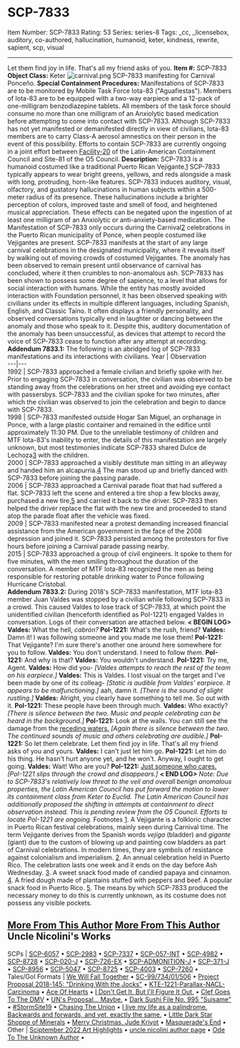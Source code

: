 # SCP-7833
Item Number: SCP-7833
Rating: 53
Series: series-8
Tags: _cc, _licensebox, auditory, co-authored, hallucination, humanoid, keter, kindness, rewrite, sapient, scp, visual

---

Let them find joy in life. That's all my friend asks of you.
**Item #:** SCP-7833
**Object Class:** Keter
![carnival.png](https://scp-wiki.wdfiles.com/local--files/scp-7833/carnival.png)
SCP-7833 manifesting for Carnival Ponceño.
**Special Containment Procedures:** Manifestations of SCP-7833 are to be monitored by Mobile Task Force Iota-83 ("Aguafiestas"). Members of Iota-83 are to be equipped with a two-way earpiece and a 12-pack of one-milligram benzodiazepine tablets. All members of the task force should consume no more than one milligram of an Anxiolytic based medication before attempting to come into contact with SCP-7833. Although SCP-7833 has not yet manifested or demanifested directly in view of civilians, Iota-83 members are to carry Class-A aerosol amnestics on their person in the event of this possibility.
Efforts to contain SCP-7833 are currently ongoing in a joint effort between [Facility-20](http://scp-int.wikidot.com/i-57-hub) of the Latin-American Containment Council and Site-81 of the O5 Council.
**Description:** SCP-7833 is a humanoid costumed like a traditional Puerto Rican Vejigante.[1](javascript:;) SCP-7833 typically appears to wear bright greens, yellows, and reds alongside a mask with long, protruding, horn-like features. SCP-7833 induces auditory, visual, olfactory, and gustatory hallucinations in human subjects within a 500-meter radius of its presence. These hallucinations include a brighter perception of colors, improved taste and smell of food, and heightened musical appreciation. These effects can be negated upon the ingestion of at least one milligram of an Anxiolytic or anti-anxiety-based medication.
The Manifestation of SCP-7833 only occurs during the Carnival[2](javascript:;) celebrations in the Puerto Rican municipality of Ponce, when people costumed like Vejigantes are present. SCP-7833 manifests at the start of any large carnival celebrations in the designated municipality, where it reveals itself by walking out of moving crowds of costumed Vejigantes. The anomaly has been observed to remain present until observance of carnival has concluded, where it then crumbles to non-anomalous ash.
SCP-7833 has been shown to possess some degree of sapience, to a level that allows for social interaction with humans. While the entity has mostly avoided interaction with Foundation personnel, it has been observed speaking with civilians under its effects in multiple different languages, including Spanish, English, and Classic Taíno. It often displays a friendly personality, and observed conversations typically end in laughter or dancing between the anomaly and those who speak to it. Despite this, auditory documentation of the anomaly has been unsuccessful, as devices that attempt to record the voice of SCP-7833 cease to function after any attempt at recording.
**Addendum 7833.1:** The following is an abridged log of SCP-7833 manifestations and its interactions with civilians.
Year | Observation  
---|---  
1992 | SCP-7833 approached a female civilian and briefly spoke with her. Prior to engaging SCP-7833 in conversation, the civilian was observed to be standing away from the celebrations on her street and avoiding eye contact with passersbys. SCP-7833 and the civilian spoke for two minutes, after which the civilian was observed to join the celebration and begin to dance with SCP-7833.  
1998 | SCP-7833 manifested outside Hogar San Miguel, an orphanage in Ponce, with a large plastic container and remained in the edifice until approximately 11:30 PM. Due to the unreliable testimony of children and MTF Iota-83's inability to enter, the details of this manifestation are largely unknown, but most testimonies indicate SCP-7833 shared Dulce de Lechoza[3](javascript:;) with the children.  
2000 | SCP-7833 approached a visibly destitute man sitting in an alleyway and handed him an alcapurria.[4](javascript:;) The man stood up and briefly danced with SCP-7833 before joining the passing parade.  
2006 | SCP-7833 approached a Carnival parade float that had suffered a flat. SCP-7833 left the scene and entered a tire shop a few blocks away, purchased a new tire,[5](javascript:;) and carried it back to the driver. SCP-7833 then helped the driver replace the flat with the new tire and proceeded to stand atop the parade float after the vehicle was fixed.  
2009 | SCP-7833 manifested near a protest demanding increased financial assistance from the American government in the face of the 2008 depression and joined it. SCP-7833 persisted among the protestors for five hours before joining a Carnival parade passing nearby.  
2015 | SCP-7833 approached a group of civil engineers. It spoke to them for five minutes, with the men smiling throughout the duration of the conversation. A member of MTF Iota-83 recognized the men as being responsible for restoring potable drinking water to Ponce following Hurricane Cristobal.  
**Addendum 7833.2:** During 2018's SCP-7833 manifestation, MTF Iota-83 member Juan Valdes was stopped by a civilian while following SCP-7833 in a crowd. This caused Valdes to lose track of SCP-7833, at which point the unidentified civilian (henceforth identified as PoI-1221) engaged Valdes in conversation. Logs of their conversation are attached below.
**< BEGIN LOG>**
**Valdes:** What the hell, _cabrón?_
**PoI-1221:** What's the rush, friend?
**Valdes:** Damn it! I was following someone and you made me lose them!
**PoI-1221:** That Vejigante? I'm sure there's another one around here somewhere for you to follow.
**Valdes:** You don't understand. I need to follow _them_.
**PoI-1221:** And why is that?
**Valdes:** You wouldn't understand.
**PoI-1221:** Try me, Agent.
**Valdes:** How did you-
_[Valdes attempts to reach the rest of the team on his earpiece.]_
**Valdes:** This is Valdes. I lost visual on the target and I've been made by one of its colleag- _[Static is audible from Valdes' earpiece. It appears to be malfunctioning.]_ aah, damn it.
_[There is the sound of slight rustling.]_
**Valdes:** Alright, you clearly have something to tell me. So out with it.
**PoI-1221:** These people have been through much.
**Valdes:** Who exactly?
_[There is silence between the two. Music and people celebrating can be heard in the background.]_
**PoI-1221:** Look at the walls. You can still see the damage from the [receding waters.](https://en.wikipedia.org/wiki/Hurricane_Maria)
_[Again there is silence between the two. The continued sounds of music and others celebrating are audible.]_
**PoI-1221:** So let them celebrate. Let them find joy in life. That's all my friend asks of you and yours.
**Valdes:** I can't just let him go.
**PoI-1221:** Let him do his thing. He hasn't hurt anyone yet, and he won't. Anyway, I ought to get going.
**Valdes:** Wait! Who are you?
**PoI-1221:** [Just someone who cares.](https://scp-wiki.wikidot.com/system:page-tags/tag/kindness)
_[PoI-1221 slips through the crowd and disappears.]_
**< END LOG>**
_Note: Due to SCP-7833's relatively low threat to the veil and overall benign anomalous properties, the Latin American Council has put forward the motion to lower its containment class from Keter to Euclid. The Latin American Council has additionally proposed the shifting in attempts at containment to direct observation instead. This is pending review from the O5 Council._
_Efforts to locate PoI-1221 are ongoing._
Footnotes
[1](javascript:;). A Vejigante is a folkloric character in Puerto Rican festival celebrations, mainly seen during Carnival time. The term Vejigante derives from the Spanish words _vejiga_ (bladder) and _gigante_ (giant) due to the custom of blowing up and painting cow bladders as part of Carnival celebrations. In modern times, they are symbols of resistance against colonialism and imperialism.
[2](javascript:;). An annual celebration held in Puerto Rico. The celebration lasts one week and it ends on the day before Ash Wednesday.
[3](javascript:;). A sweet snack food made of candied papaya and cinnamon.
[4](javascript:;). A fried dough made of plantains stuffed with peppers and beef. A popular snack food in Puerto Rico.
[5](javascript:;). The means by which SCP-7833 produced the necessary money to do this is currently unknown, as its costume does not possess any visible pockets.
  
  
  
  

[More From This Author](javascript:;)
[More From This Author](javascript:;)
Uncle Nicolini's Works  
---  
SCPs |  [SCP-6057](/scp-6057) • [SCP-2983](/scp-2983) • [SCP-7337](/scp-7337) • [SCP-057-INT](/scp-057-int) • [SCP-4982](/scp-4982) • [SCP-8728](/scp-8728) • [SCP-020-J](/scp-020-j) • [SCP-726-EX](/scp-726-ex) • [SCP-ADMONITION-J](/scp-admonition-j) • [SCP-371-J](/scp-371-j) • [SCP-8956](/scp-8956) • [SCP-5047](/scp-5047) • [SCP-8725](/scp-8725) • [SCP-4003](/scp-4003) • [SCP-7260](/scp-7260) •  
Tales/GoI Formats |  [We Will Fall Together](/we-will-fall-together) • [SC-99/734/01/506](/sc-99-734-01-506) • [Project Proposal 2018-145: "Drinking With the Jocks"](/project-proposal-2018-145) • [KTE-1221-Parallax-NACL-Carcinoma](/kte-1221-parallax-nacl-carcinoma) • [Ace Of Hearts](/ace-of-hearts) • [I Don't Get It, But I'll Figure It Out.](/coming-out-to-the-woods) • [Clef Goes To The DMV](/clef-goes-to-the-dmv) • [UN's Proposal... Maybe.](/nicos-stupid-proposal) • [Dark Sushi File No. 995 "Suisame"](/yamizushi-file-no995) • [#StormSite19](/stormsite19) • [Chasing The Union](/chasing-the-union) • [I live my life as a palindrome. Backwards and forwards, and yet, exactly the same.](/palindrome) • [Little Dark Star Shoppe of Minerals](/tiendita-de-minerales) • [Merry Christmas, Jude Kriyot](/merry-christmas-jude-kriyot) • [Masquerade's End](/piercing-the-veil) •  
Other |  [Sciptember 2022 Art Highlights](/sciptember-2022-art) • [uncle nicolini author page](/uncle-nicolini-author-page) • [Ode To The Unknown Author](/ode-to-the-unknown-author) •